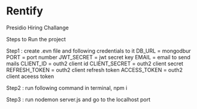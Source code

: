 # Rentify
Presidio Hiring Challange

Steps to Run the project

Step1 : create .evn file and following credentials to it
        DB_URL = mongodbur
        PORT = port number
        JWT_SECRET = jwt secret key
        EMAIL = email to send mails
        CLIENT_ID = outh2 client id
        CLIENT_SECRET = outh2 client secret
        REFRESH_TOKEN = outh2 client refresh token
        ACCESS_TOKEN =  outh2 client aceess token

Step2 : run following command in terminal, npm i

Step3 : run nodemon server.js and go to the localhost port